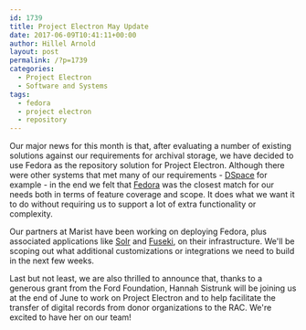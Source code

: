 ```yaml
---
id: 1739
title: Project Electron May Update
date: 2017-06-09T10:41:11+00:00
author: Hillel Arnold
layout: post
permalink: /?p=1739
categories:
  - Project Electron
  - Software and Systems
tags:
  - fedora
  - project electron
  - repository
---
```

Our major news for this month is that, after evaluating a number of existing solutions against our requirements for archival storage, we have decided to use Fedora as the repository solution for Project Electron. Although there were other systems that met many of our requirements - [DSpace](http://www.dspace.org/) for example - in the end we felt that [Fedora](http://fedorarepository.org/) was the closest match for our needs both in terms of feature coverage and scope. It does what we want it to do without requiring us to support a lot of extra functionality or complexity.<!--more-->

Our partners at Marist have been working on deploying Fedora, plus associated applications like [Solr](https://lucene.apache.org/solr/) and [Fuseki](https://jena.apache.org/documentation/fuseki2/), on their infrastructure. We'll be scoping out what additional customizations or integrations we need to build in the next few weeks.

Last but not least, we are also thrilled to announce that, thanks to a generous grant from the Ford Foundation, Hannah Sistrunk will be joining us at the end of June to work on Project Electron and to help facilitate the transfer of digital records from donor organizations to the RAC. We're excited to have her on our team!
